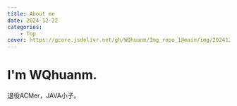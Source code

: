 ```yaml
---
title: About me
date: 2024-12-22
categories: 
    - Top
cover: https://gcore.jsdelivr.net/gh/WQhuanm/Img_repo_1@main/img/202412222015910.png
---
```


# I'm WQhuanm.
退役ACMer，JAVA小子。

